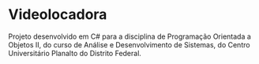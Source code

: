 # Videolocadora
Projeto desenvolvido em C# para a disciplina de Programação Orientada a Objetos II, do curso de Análise e Desenvolvimento de Sistemas, do Centro Universitário Planalto do Distrito Federal.
